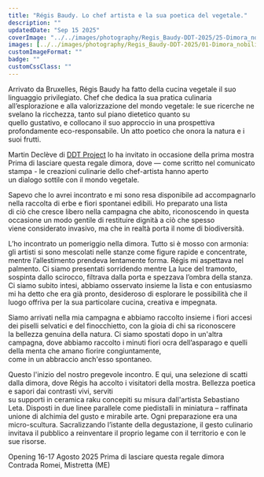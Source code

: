 ```yaml
---
title: "Régis Baudy. Lo chef artista e la sua poetica del vegetale."
description: ""
updatedDate: "Sep 15 2025"
coverImage: "../../images/photography/Regis_Baudy-DDT-2025/25-Dimora_nobiliare-Natoli-villa-Mostra-inaugurazione_collettiva_artistica-DDT_Project-Romei-Mistretta-Messina-arte_comtemporanea-dimora_nobiliare-villa-opere-chef-Regis_Baudy-tessere_ceramica_raku-Sebastiano_Leta.JPG"
images: [../../images/photography/Regis_Baudy-DDT-2025/01-Dimora_nobiliare-Natoli-villa-Mostra-inaugurazione_collettiva_artistica-DDT_Project-Romei-Mistretta-Messina-arte_comtemporanea-dimora_nobiliare-villa-opere-chef-Regis_Baudy-tessere_ceramica_raku-Sebastiano_Leta.JPG,../../images/photography/Regis_Baudy-DDT-2025/02-Dimora_nobiliare-Natoli-villa-Mostra-inaugurazione_collettiva_artistica-DDT_Project-Romei-Mistretta-Messina-arte_comtemporanea-dimora_nobiliare-villa-opere-chef-Regis_Baudy-tessere_ceramica_raku-Sebastiano_Leta.JPG,../../images/photography/Regis_Baudy-DDT-2025/03-Dimora_nobiliare-Natoli-villa-Mostra-inaugurazione_collettiva_artistica-DDT_Project-Romei-Mistretta-Messina-arte_comtemporanea-dimora_nobiliare-villa-opere-chef-Regis_Baudy-tessere_ceramica_raku-Sebastiano_Leta.JPG,../../images/photography/Regis_Baudy-DDT-2025/04-Dimora_nobiliare-Natoli-villa-Mostra-inaugurazione_collettiva_artistica-DDT_Project-Romei-Mistretta-Messina-arte_comtemporanea-dimora_nobiliare-villa-opere-chef-Regis_Baudy-tessere_ceramica_raku-Sebastiano_Leta.JPG,../../images/photography/Regis_Baudy-DDT-2025/05-Dimora_nobiliare-Natoli-villa-Mostra-inaugurazione_collettiva_artistica-DDT_Project-Romei-Mistretta-Messina-arte_comtemporanea-dimora_nobiliare-villa-opere-chef-Regis_Baudy-tessere_ceramica_raku-Sebastiano_Leta.JPG,../../images/photography/Regis_Baudy-DDT-2025/06-Dimora_nobiliare-Natoli-villa-Mostra-inaugurazione_collettiva_artistica-DDT_Project-Romei-Mistretta-Messina-arte_comtemporanea-dimora_nobiliare-villa-opere-chef-Regis_Baudy-tessere_ceramica_raku-Sebastiano_Leta.JPG,../../images/photography/Regis_Baudy-DDT-2025/07-Dimora_nobiliare-Natoli-villa-Mostra-inaugurazione_collettiva_artistica-DDT_Project-Romei-Mistretta-Messina-arte_comtemporanea-dimora_nobiliare-villa-opere-chef-Regis_Baudy-tessere_ceramica_raku-Sebastiano_Leta.JPG,../../images/photography/Regis_Baudy-DDT-2025/08-Dimora_nobiliare-Natoli-villa-Mostra-inaugurazione_collettiva_artistica-DDT_Project-Romei-Mistretta-Messina-arte_comtemporanea-dimora_nobiliare-villa-opere-chef-Regis_Baudy-tessere_ceramica_raku-Sebastiano_Leta.JPG,../../images/photography/Regis_Baudy-DDT-2025/09-Dimora_nobiliare-Natoli-villa-Mostra-inaugurazione_collettiva_artistica-DDT_Project-Romei-Mistretta-Messina-arte_comtemporanea-dimora_nobiliare-villa-opere-chef-Regis_Baudy-tessere_ceramica_raku-Sebastiano_Leta.JPG,../../images/photography/Regis_Baudy-DDT-2025/10-Dimora_nobiliare-Natoli-villa-Mostra-inaugurazione_collettiva_artistica-DDT_Project-Romei-Mistretta-Messina-arte_comtemporanea-dimora_nobiliare-villa-opere-chef-Regis_Baudy-tessere_ceramica_raku-Sebastiano_Leta.JPG,../../images/photography/Regis_Baudy-DDT-2025/11-Dimora_nobiliare-Natoli-villa-Mostra-inaugurazione_collettiva_artistica-DDT_Project-Romei-Mistretta-Messina-arte_comtemporanea-dimora_nobiliare-villa-opere-chef-Regis_Baudy-tessere_ceramica_raku-Sebastiano_Leta.JPG,../../images/photography/Regis_Baudy-DDT-2025/12-Dimora_nobiliare-Natoli-villa-Mostra-inaugurazione_collettiva_artistica-DDT_Project-Romei-Mistretta-Messina-arte_comtemporanea-dimora_nobiliare-villa-opere-chef-Regis_Baudy-tessere_ceramica_raku-Sebastiano_Leta.JPG,../../images/photography/Regis_Baudy-DDT-2025/13-Dimora_nobiliare-Natoli-villa-Mostra-inaugurazione_collettiva_artistica-DDT_Project-Romei-Mistretta-Messina-arte_comtemporanea-dimora_nobiliare-villa-opere-chef-Regis_Baudy-tessere_ceramica_raku-Sebastiano_Leta.JPG,../../images/photography/Regis_Baudy-DDT-2025/14-Dimora_nobiliare-Natoli-villa-Mostra-inaugurazione_collettiva_artistica-DDT_Project-Romei-Mistretta-Messina-arte_comtemporanea-dimora_nobiliare-villa-opere-chef-Regis_Baudy-tessere_ceramica_raku-Sebastiano_Leta.JPG,../../images/photography/Regis_Baudy-DDT-2025/15-Dimora_nobiliare-Natoli-villa-Mostra-inaugurazione_collettiva_artistica-DDT_Project-Romei-Mistretta-Messina-arte_comtemporanea-dimora_nobiliare-villa-opere-chef-Regis_Baudy-tessere_ceramica_raku-Sebastiano_Leta.JPG,../../images/photography/Regis_Baudy-DDT-2025/16-Dimora_nobiliare-Natoli-villa-Mostra-inaugurazione_collettiva_artistica-DDT_Project-Romei-Mistretta-Messina-arte_comtemporanea-dimora_nobiliare-villa-opere-chef-Regis_Baudy-tessere_ceramica_raku-Sebastiano_Leta.JPG,../../images/photography/Regis_Baudy-DDT-2025/17-Dimora_nobiliare-Natoli-villa-Mostra-inaugurazione_collettiva_artistica-DDT_Project-Romei-Mistretta-Messina-arte_comtemporanea-dimora_nobiliare-villa-opere-chef-Regis_Baudy-tessere_ceramica_raku-Sebastiano_Leta.JPG,../../images/photography/Regis_Baudy-DDT-2025/18-Dimora_nobiliare-Natoli-villa-Mostra-inaugurazione_collettiva_artistica-DDT_Project-Romei-Mistretta-Messina-arte_comtemporanea-dimora_nobiliare-villa-opere-chef-Regis_Baudy-tessere_ceramica_raku-Sebastiano_Leta.JPG,../../images/photography/Regis_Baudy-DDT-2025/19-Dimora_nobiliare-Natoli-villa-Mostra-inaugurazione_collettiva_artistica-DDT_Project-Romei-Mistretta-Messina-arte_comtemporanea-dimora_nobiliare-villa-opere-chef-Regis_Baudy-tessere_ceramica_raku-Sebastiano_Leta.JPG,../../images/photography/Regis_Baudy-DDT-2025/20-Dimora_nobiliare-Natoli-villa-Mostra-inaugurazione_collettiva_artistica-DDT_Project-Romei-Mistretta-Messina-arte_comtemporanea-dimora_nobiliare-villa-opere-chef-Regis_Baudy-tessere_ceramica_raku-Sebastiano_Leta.JPG,../../images/photography/Regis_Baudy-DDT-2025/21-Dimora_nobiliare-Natoli-villa-Mostra-inaugurazione_collettiva_artistica-DDT_Project-Romei-Mistretta-Messina-arte_comtemporanea-dimora_nobiliare-villa-opere-chef-Regis_Baudy-tessere_ceramica_raku-Sebastiano_Leta.JPG,../../images/photography/Regis_Baudy-DDT-2025/22-Dimora_nobiliare-Natoli-villa-Mostra-inaugurazione_collettiva_artistica-DDT_Project-Romei-Mistretta-Messina-arte_comtemporanea-dimora_nobiliare-villa-opere-chef-Regis_Baudy-tessere_ceramica_raku-Sebastiano_Leta.JPG,../../images/photography/Regis_Baudy-DDT-2025/23-Dimora_nobiliare-Natoli-villa-Mostra-inaugurazione_collettiva_artistica-DDT_Project-Romei-Mistretta-Messina-arte_comtemporanea-dimora_nobiliare-villa-opere-chef-Regis_Baudy-tessere_ceramica_raku-Sebastiano_Leta.JPG,../../images/photography/Regis_Baudy-DDT-2025/24-Dimora_nobiliare-Natoli-villa-Mostra-inaugurazione_collettiva_artistica-DDT_Project-Romei-Mistretta-Messina-arte_comtemporanea-dimora_nobiliare-villa-opere-chef-Regis_Baudy-tessere_ceramica_raku-Sebastiano_Leta.JPG,../../images/photography/Regis_Baudy-DDT-2025/25-Dimora_nobiliare-Natoli-villa-Mostra-inaugurazione_collettiva_artistica-DDT_Project-Romei-Mistretta-Messina-arte_comtemporanea-dimora_nobiliare-villa-opere-chef-Regis_Baudy-tessere_ceramica_raku-Sebastiano_Leta.JPG,../../images/photography/Regis_Baudy-DDT-2025/26-Dimora_nobiliare-Natoli-villa-Mostra-inaugurazione_collettiva_artistica-DDT_Project-Romei-Mistretta-Messina-arte_comtemporanea-dimora_nobiliare-villa-opere-chef-Regis_Baudy-tessere_ceramica_raku-Sebastiano_Leta.JPG,../../images/photography/Regis_Baudy-DDT-2025/27-Dimora_nobiliare-Natoli-villa-Mostra-inaugurazione_collettiva_artistica-DDT_Project-Romei-Mistretta-Messina-arte_comtemporanea-dimora_nobiliare-villa-opere-chef-Regis_Baudy-tessere_ceramica_raku-Sebastiano_Leta.JPG,../../images/photography/Regis_Baudy-DDT-2025/28-Dimora_nobiliare-Natoli-villa-Mostra-inaugurazione_collettiva_artistica-DDT_Project-Romei-Mistretta-Messina-arte_comtemporanea-dimora_nobiliare-villa-opere-chef-Regis_Baudy-tessere_ceramica_raku-Sebastiano_Leta.JPG,../../images/photography/Regis_Baudy-DDT-2025/29-Dimora_nobiliare-Natoli-villa-Mostra-inaugurazione_collettiva_artistica-DDT_Project-Romei-Mistretta-Messina-arte_comtemporanea-dimora_nobiliare-villa-opere-chef-Regis_Baudy-tessere_ceramica_raku-Sebastiano_Leta.JPG,../../images/photography/Regis_Baudy-DDT-2025/30-Dimora_nobiliare-Natoli-villa-Mostra-inaugurazione_collettiva_artistica-DDT_Project-Romei-Mistretta-Messina-arte_comtemporanea-dimora_nobiliare-villa-opere-chef-Regis_Baudy-tessere_ceramica_raku-Sebastiano_Leta.JPG,../../images/photography/Regis_Baudy-DDT-2025/31-Dimora_nobiliare-Natoli-villa-Mostra-inaugurazione_collettiva_artistica-DDT_Project-Romei-Mistretta-Messina-arte_comtemporanea-dimora_nobiliare-villa-opere-chef-Regis_Baudy-tessere_ceramica_raku-Sebastiano_Leta.JPG,../../images/photography/Regis_Baudy-DDT-2025/32-Dimora_nobiliare-Natoli-villa-Mostra-inaugurazione_collettiva_artistica-DDT_Project-Romei-Mistretta-Messina-arte_comtemporanea-dimora_nobiliare-villa-opere-chef-Regis_Baudy-tessere_ceramica_raku-Sebastiano_Leta.JPG,../../images/photography/Regis_Baudy-DDT-2025/33-Dimora_nobiliare-Natoli-villa-Mostra-inaugurazione_collettiva_artistica-DDT_Project-Romei-Mistretta-Messina-arte_comtemporanea-dimora_nobiliare-villa-opere-chef-Regis_Baudy-tessere_ceramica_raku-Sebastiano_Leta.JPG]
customImageFormat: ""
badge: ""
customCssClass: ""
---
```



Arrivato da Bruxelles, Régis Baudy ha fatto della cucina vegetale il suo linguaggio privilegiato. Chef che dedica la sua pratica culinaria  
all’esplorazione e alla valorizzazione del mondo vegetale: le sue ricerche ne svelano la ricchezza, tanto sul piano dietetico quanto su  
quello gustativo, e collocano il suo approccio in una prospettiva profondamente eco-responsabile. Un atto poetico che onora la natura e i suoi frutti.  
  
Martin Declève di <a href="https://www.instagram.com/d.d.t._project/" target="_blank">DDT Project</a> lo ha invitato in occasione della prima mostra  
Prima di lasciare questa regale dimora, dove — come scritto nel comunicato stampa - le creazioni culinarie dello chef-artista hanno aperto  
un dialogo sottile con il mondo vegetale.  
  
Sapevo che lo avrei incontrato e mi sono resa disponibile ad accompagnarlo nella raccolta di erbe e fiori spontanei edibili. Ho preparato una lista  
di ciò che cresce libero nella campagna che abito, riconoscendo in questa occasione un modo gentile di restituire dignità a ciò che spesso  
viene considerato invasivo, ma che in realtà porta il nome di biodiversità.  
  
L’ho incontrato un pomeriggio nella dimora. Tutto si è mosso con armonia: gli artisti si sono mescolati nelle stanze come figure rapide e concentrate,  
mentre l’allestimento prendeva lentamente forma. Régis mi aspettava nel palmento. Ci siamo presentati sorridendo mentre La luce del tramonto,  
sospinta dallo scirocco, filtrava dalla porta e spezzava l’ombra della stanza. Ci siamo subito intesi, abbiamo osservato insieme la lista e con entusiasmo  
mi ha detto che era già pronto, desideroso di esplorare le possibilità che il luogo offriva per la sua particolare cucina, creativa e impegnata.  
  
Siamo arrivati nella mia campagna e abbiamo raccolto insieme i fiori accesi dei piselli selvatici e del finocchietto, con la gioia di chi sa riconoscere  
la bellezza genuina della natura. 
Ci siamo spostati dopo in un'altra campagna, dove abbiamo raccolto i minuti fiori ocra dell’asparago e quelli della menta che amano fiorire congiuntamente,  
come in un abbraccio anch'esso spontaneo.
  
Questo l'inizio del nostro pregevole incontro.
E qui, una selezione di scatti dalla dimora, dove Régis ha accolto i visitatori della mostra. Bellezza poetica e sapori dai contrasti vivi, serviti  
su supporti in ceramica raku concepiti su misura dall'artista Sebastiano Leta. Disposti in due linee parallele come piedistalli in miniatura – raffinata  
unione di alchimia del gusto e mirabile arte. Ogni preparazione era una micro-scultura. Sacralizzando l’istante della degustazione, il gesto culinario  
invitava il pubblico a reinventare il proprio legame con il territorio e con le sue risorse.
  
Opening 16-17 Agosto 2025
Prima di lasciare questa regale dimora
Contrada Romei, Mistretta (ME)
